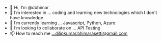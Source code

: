- 👋 Hi, I’m @dbhimar
- 👀 I’m interested in ... coding and learning new technologies which I don't have knowledge
- 🌱 I’m currently learning ... Javascript, Python, Azure
- 💞️ I’m looking to collaborate on ... API Testing
- 📫 How to reach me ...dilipkumar.bhimarasetti@gmail.com

<!---
dbhimar/dbhimar is a ✨ special ✨ repository because its `README.md` (this file) appears on your GitHub profile.
You can click the Preview link to take a look at your changes.
--->
